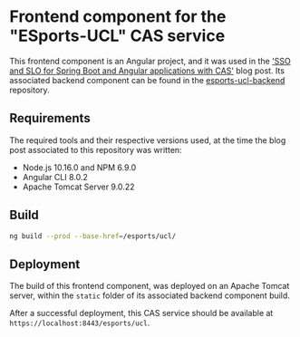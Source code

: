 # Frontend component for the "ESports-UCL" CAS service

This frontend component is an Angular project, and it was used in the ['SSO and SLO for Spring Boot and Angular applications with CAS'](https://debbabi-nader.github.io/cas-spring-angular/index.html) blog post.
Its associated backend component can be found in the [esports-ucl-backend](https://github.com/debbabi-nader/esports-ucl-backend) repository.

## Requirements

The required tools and their respective versions used, at the time the blog post associated to this repository was written:

* Node.js 10.16.0 and NPM 6.9.0
* Angular CLI 8.0.2
* Apache Tomcat Server 9.0.22

## Build

```bash
ng build --prod --base-href=/esports/ucl/
```

## Deployment

The build of this frontend component, was deployed on an Apache Tomcat server, within the `static` folder of its associated backend component build.

After a successful deployment, this CAS service should be available at `https://localhost:8443/esports/ucl`.
